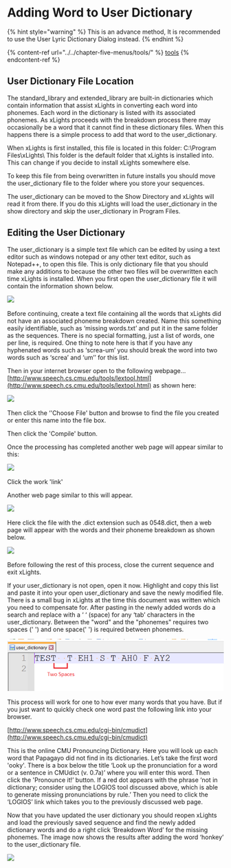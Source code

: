 # Adding Word to User Dictionary

{% hint style="warning" %}
This is an advance method, It is recommended to use the User Lyric Dictionary Dialog instead.&#x20;
{% endhint %}

{% content-ref url="../../chapter-five-menus/tools/" %}
[tools](../../chapter-five-menus/tools/)
{% endcontent-ref %}

## User Dictionary File Location

The standard\_library and extended\_library are built-in dictionaries which contain information that assist xLights in converting each word into phonemes. Each word in the dictionary is listed with its associated phonemes. As xLights proceeds with the breakdown process there may occasionally be a word that it cannot find in these dictionary files. When this happens there is a simple process to add that word to the user\_dictionary.

When xLights is first installed, this file is located in this folder:  C:\Program Files\xLights\  This folder is the default folder that xLights is installed into. This can change if you decide to install xLights somewhere else.

To keep this file from being overwritten in future installs you should move the user\_dictionary file to the folder where you store your sequences.

The user\_dictionary can be moved to the Show Directory and xLights will read it from there. If you do this xLights will load the user\_dictionary in the show directory and skip the user\_dictionary in Program Files.&#x20;

## Editing the User Dictionary

The user\_dictionary is a simple text file which can be edited by using a text editor such as windows notepad or any other text editor, such as Notepad++, to open this file. This is only dictionary file that you should make any additions to because the other two files will be overwritten each time xLights is installed. When you first open the user\_dictionary file it will contain the information shown below.

![](https://lh4.googleusercontent.com/Zp6c2XhWIEUKYBRJEmlu6SzCDKVNsrOejTpW4eDzH8BsAqarSSxq8HPo5Qo056HFcuAfkhTOdl3En\_qFma56uL4SDsBKoRV5tCnujyl0vNUQe6sypEKBTcwPMsZyBsVFbGsS7CC7)

Before continuing, create a text file containing all the words that xLights did not have an associated  phoneme breakdown created. Name this something easily identifiable, such as ‘missing words.txt’ and put it in the same folder as the sequences. There is no special formatting, just a list of words, one per line, is required. One thing to note here is that if you have any hyphenated words such as ‘screa-um’ you should break the word into two words such as ‘screa’ and ‘um’’ for this list.

Then in your internet browser open to the following webpage… [http://www.speech.cs.cmu.edu/tools/lextool.html](http://www.speech.cs.cmu.edu/tools/lextool.html) as shown here:

![](https://lh4.googleusercontent.com/WBnGVGBmw2lSNY5hUSDWhxN99xsOuFRn6p-9hsIHu3qbVRGZrE--fb-8Kt-dzMpyX9UGhn41YrXOYU2efj-WIsxxkkrXLtaFWoSMBder5SJkz-rxS8aDr2\_JLhELSTg4epEdxm\_Q)

Then click the ‘'Choose File' button and browse to find the file you created or enter this name into the file box.

Then click the 'Compile' button.

Once the processing has completed another web page will appear similar to this:

![](https://lh5.googleusercontent.com/v4m49gp0N62VCx1X2oZ4ISRKkj96UAqLQ9jQYDqTZ\_iK3twaWEFepm-aF-SsVFWywEYO1x2Sxv0xQFEGSQ1NTHZHF6xHEXqFEIcKwYxc3cMWqbITJ2c3475sMZKp-dQ94DRP5bqI)

Click the work 'link'

Another web page similar to this will appear.

![](https://lh4.googleusercontent.com/DkCGzH8cPgNujdznjPBUlgzarjr4Wk2tw5qJTsdPawH7\_KaDx8cjc6N4SCshg2Lrcdv8\_Bz\_HJGU3gmnWkAXJmbevrD5SDFVDEELyPcFrjNitRqsFkzbJyx4pN\_1Aw5lEB7VczY2)

Here click the file with the .dict extension such as 0548.dict, then a web page will appear with the words and their phoneme breakdown as shown below.

![](https://lh3.googleusercontent.com/xDKf0s5\_1gtjyzcUe8KvwM-spB8CY2bkkvR1eNR5dksyrd0-RFkN660qq4VYFlmoppxaiVcFe7IiHHD46nZK6SGDDkptHU71spV1ZpqaB6Y9ktZ1E45Safm9Pi2Jqs-OMevrOuiD)

Before following the rest of this process, close the current sequence and exit xLights.

If your user\_dictionary is not open, open it now. Highlight and copy this list and paste it into your open user\_dictionary and save the newly modified file. There is a small bug in xLights at the time this document was written which you need to compensate for. After pasting in the newly added words do a search and replace with a ‘ ‘ (space) for any ‘tab’ characters in the user\_dictionary. Between the "word" and the "phonemes" requires two spaces ('  ') and one space(' ') is required between phonemes.

![](<../../../.gitbook/assets/image (7) (1).png>)



This process will work for one to how ever many words that you have. But if you just want to quickly check one word past the following link into your browser.

[http://www.speech.cs.cmu.edu/cgi-bin/cmudict](http://www.speech.cs.cmu.edu/cgi-bin/cmudict)

This is the online CMU Pronouncing Dictionary. Here you will look up each word that Papagayo did not find in its dictionaries. Let’s take the first word 'ooky'. There is a box below the title ‘Look up the pronunciation for a word or a sentence in CMUdict (v. 0.7a)’ where you will enter this word. Then click the 'Pronounce it!’ button. If a red dot appears with the phrase ‘not in dictionary; consider using the LOGIOS tool discussed above, which is able to generate missing pronunciations by rule.’ Then you need to click the ‘LOGIOS’ link which takes you to the previously discussed web page.

Now that you have updated the user dictionary you should reopen xLights and load the previously saved sequence and find the newly added dictionary words and do a right click ‘Breakdown Word’ for the missing phonemes.  The image now shows the results after adding the word ‘honkey’ to the user\_dictionary file.

![](https://lh6.googleusercontent.com/z6-gds\_kGeZJRFgmUdERmV0W6xcByPAMuOImvmnISN3BnMbSYuo155eOeFeh8Y8L0qIsXffmKX3P2VoaHkf1G0xMiyExPS-C1RPzzL3wbFF00I8a5AJwII7oiUQp56AkmYlK-eFt)
